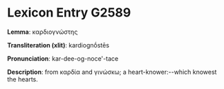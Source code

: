 # Lexicon Entry G2589

**Lemma**: καρδιογνώστης

**Transliteration (xlit)**: kardiognṓstēs

**Pronunciation**: kar-dee-og-noce'-tace

**Description**:
from καρδία and γινώσκω; a heart-knower:--which knowest the hearts.
